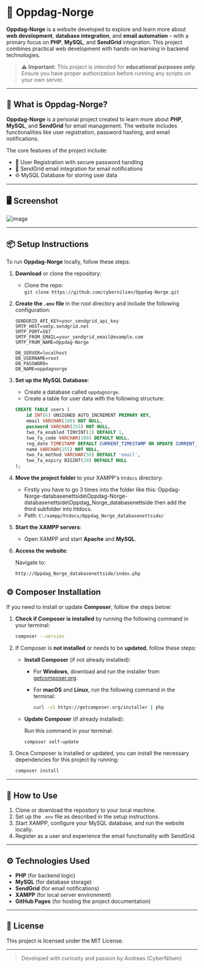 # 🔧 Oppdag-Norge

**Oppdag-Norge** is a website developed to explore and learn more about **web development**, **database integration**, and **email automation** – with a primary focus on **PHP**, **MySQL**, and **SendGrid** integration. This project combines practical web development with hands-on learning in backend technologies.

> ⚠️ **Important:** This project is intended for **educational purposes only**. Ensure you have proper authorization before running any scripts on your own server.

---

## 🧠 What is Oppdag-Norge?

**Oppdag-Norge** is a personal project created to learn more about **PHP**, **MySQL**, and **SendGrid** for email management. The website includes functionalities like user registration, password hashing, and email notifications.

The core features of the project include:
- 🔑 User Registration with secure password handling
- 📧 SendGrid email integration for email notifications
- 🌐 MySQL Database for storing user data

---

## 🖥️ Screenshot

![image](https://github.com/user-attachments/assets/1f09dc6a-66a8-4faf-9c22-139449258a9b)



---

## 📦 Setup Instructions

To run **Oppdag-Norge** locally, follow these steps:

1. **Download** or clone the repository:
    - Clone the repo:  
      `git clone https://github.com/cybernilsen/Oppdag-Norge.git`
  
2. **Create the `.env` file** in the root directory and include the following configuration:

    ```plaintext
    SENDGRID_API_KEY=your_sendgrid_api_key
    SMTP_HOST=smtp.sendgrid.net
    SMTP_PORT=587
    SMTP_FROM_EMAIL=your_sendgrid_email@example.com
    SMTP_FROM_NAME=Oppdag-Norge

    DB_SERVER=localhost
    DB_USERNAME=root
    DB_PASSWORD=
    DB_NAME=oppdagnorge
    ```

3. **Set up the MySQL Database**:

   - Create a database called `oppdagnorge`.
   - Create a table for user data with the following structure:

    ```sql
    CREATE TABLE users (
        id INT(6) UNSIGNED AUTO_INCREMENT PRIMARY KEY,
        email VARCHAR(100) NOT NULL,
        password VARCHAR(255) NOT NULL,
        two_fa_enabled TINYINT(1) DEFAULT 1,
        two_fa_code VARCHAR(100) DEFAULT NULL,
        reg_date TIMESTAMP DEFAULT CURRENT_TIMESTAMP ON UPDATE CURRENT_TIMESTAMP,
        name VARCHAR(255) NOT NULL,
        two_fa_method VARCHAR(50) DEFAULT 'email',
        two_fa_expiry BIGINT(20) DEFAULT NULL
    );
    ```

4. **Move the project folder** to your XAMPP's `htdocs` directory:

   - Firstly you have to go 3 times into the folder like this: Oppdag-Norge-databasenettside\Oppdag-Norge-databasenettside\Oppdag_Norge_databasenettside then add the third subfolder into htdocs.
   - Path: `C:/xampp/htdocs/Oppdag_Norge_databasenettside/`

5. **Start the XAMPP servers**:

   - Open XAMPP and start **Apache** and **MySQL**.

6. **Access the website**:

   Navigate to:

   ```plaintext
   http://Oppdag_Norge_databasenettside/index.php

## ⚙️ Composer Installation

If you need to install or update **Composer**, follow the steps below:

1. **Check if Composer is installed** by running the following command in your terminal:

    ```bash
    composer --version
    ```

2. If Composer is **not installed** or needs to be **updated**, follow these steps:

    - **Install Composer** (if not already installed):
      
      - For **Windows**, download and run the installer from [getcomposer.org](https://getcomposer.org/download/).
      
      - For **macOS** and **Linux**, run the following command in the terminal:

        ```bash
        curl -sS https://getcomposer.org/installer | php
        ```

    - **Update Composer** (if already installed):

      Run this command in your terminal:

      ```bash
      composer self-update
      ```

3. Once Composer is installed or updated, you can install the necessary dependencies for this project by running:

    ```bash
    composer install
    ```

---

## 🚀 How to Use

1. Clone or download the repository to your local machine.
2. Set up the `.env` file as described in the setup instructions.
3. Start XAMPP, configure your MySQL database, and run the website locally.
4. Register as a user and experience the email functionality with SendGrid.

---

## ⚙️ Technologies Used

- **PHP** (for backend logic)
- **MySQL** (for database storage)
- **SendGrid** (for email notifications)
- **XAMPP** (for local server environment)
- **GitHub Pages** (for hosting the project documentation)

---

## 📜 License

This project is licensed under the MIT License.

---

> Developed with curiosity and passion by Andreas (CyberNilsen)

